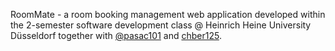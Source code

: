 RoomMate - a room booking management web application developed within the 2-semester software development class @ Heinrich Heine University Düsseldorf together with [@pasac101](https://github.com/Paul-Erik-Sack) and [chber125](https://github.com/chber125).
